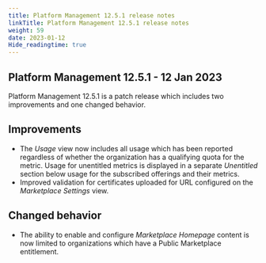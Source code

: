 ```yaml
---
title: Platform Management 12.5.1 release notes
linkTitle: Platform Management 12.5.1 release notes
weight: 59
date: 2023-01-12
Hide_readingtime: true
---
```


## Platform Management 12.5.1 - 12 Jan 2023

Platform Management 12.5.1 is a patch release which includes two improvements and one changed behavior.

## Improvements

* The *Usage* view now includes all usage which has been reported regardless of whether the organization has a qualifying quota for the metric. Usage for unentitled metrics is displayed in a separate *Unentitled* section below usage for the subscribed offerings and their metrics.
* Improved validation for certificates uploaded for URL configured on the *Marketplace Settings* view.

## Changed behavior

* The ability to enable and configure *Marketplace Homepage* content is now limited to organizations which have a Public Marketplace entitlement.
